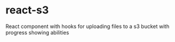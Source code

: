 # react-s3
React component with hooks for uploading files to a s3 bucket with progress showing abilities
